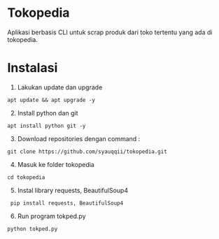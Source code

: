 # Tokopedia
Aplikasi berbasis CLI untuk scrap produk dari toko tertentu yang ada di tokopedia.

# Instalasi
1. Lakukan update dan upgrade
```
apt update && apt upgrade -y
```
2. Install python dan git
```
apt install python git -y
```
3. Download repositories dengan command :
```
git clone https://github.com/syauqqii/tokopedia.git
```
4. Masuk ke folder tokopedia
```
cd tokopedia
```
5. Instal library requests, BeautifulSoup4
```
 pip install requests, BeautifulSoup4
```
6. Run program tokped.py
```
python tokped.py
```

